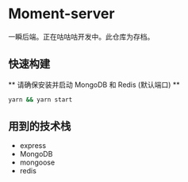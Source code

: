 # Moment-server
一瞬后端。正在咕咕咕开发中。此仓库为存档。

## 快速构建

** 请确保安装并启动 MongoDB 和 Redis (默认端口) **

```bash
yarn && yarn start
```

## 用到的技术栈

- express
- MongoDB
- mongoose
- redis
